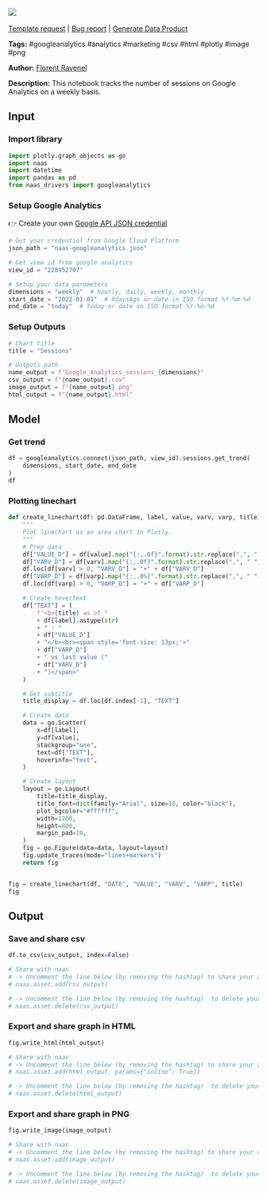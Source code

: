 <a href="https://app.naas.ai/user-redirect/naas/downloader?url=https://raw.githubusercontent.com/jupyter-naas/awesome-notebooks/master/Google%20Analytics/Google_Analytics_Follow_number_of_sessions_weekly.ipynb" target="_parent"><img src="https://naasai-public.s3.eu-west-3.amazonaws.com/Open_in_Naas_Lab.svg"/></a><br><br><a href="https://github.com/jupyter-naas/awesome-notebooks/issues/new?assignees=&labels=&template=template-request.md&title=Tool+-+Action+of+the+notebook+">Template request</a> | <a href="https://github.com/jupyter-naas/awesome-notebooks/issues/new?assignees=&labels=bug&template=bug_report.md&title=Google+Analytics+-+Follow+number+of+sessions+weekly:+Error+short+description">Bug report</a> | <a href="https://app.naas.ai/user-redirect/naas/downloader?url=https://raw.githubusercontent.com/jupyter-naas/awesome-notebooks/master/Naas/Naas_Start_data_product.ipynb" target="_parent">Generate Data Product</a>

**Tags:** #googleanalytics #analytics #marketing #csv #html #plotly #image #png

**Author:** [Florent Ravenel](https://www.linkedin.com/in/ACoAABCNSioBW3YZHc2lBHVG0E_TXYWitQkmwog/)

**Description:** This notebook tracks the number of sessions on Google Analytics on a weekly basis.

## Input

### Import library


```python
import plotly.graph_objects as go
import naas
import datetime
import pandas as pd
from naas_drivers import googleanalytics
```

### Setup Google Analytics

👉 Create your own <a href="">Google API JSON credential</a>


```python
# Get your credential from Google Cloud Platform
json_path = "naas-googleanalytics.json"

# Get view id from google analytics
view_id = "228952707"

# Setup your data parameters
dimensions = "weekly"  # hourly, daily, weekly, monthly
start_date = "2022-01-01"  # XdaysAgo or date in ISO format %Y-%m-%d
end_date = "today"  # Today or date in ISO format %Y-%m-%d
```

### Setup Outputs


```python
# Chart title
title = "Sessions"

# Outputs path
name_output = f"Google_Analytics_sessions_{dimensions}"
csv_output = f"{name_output}.csv"
image_output = f"{name_output}.png"
html_output = f"{name_output}.html"
```

## Model

### Get trend


```python
df = googleanalytics.connect(json_path, view_id).sessions.get_trend(
    dimensions, start_date, end_date
)
df
```

### Plotting linechart


```python
def create_linechart(df: pd.DataFrame, label, value, varv, varp, title):
    """
    Plot linechart as an area chart in Plotly.
    """
    # Prep data
    df["VALUE_D"] = df[value].map("{:,.0f}".format).str.replace(",", " ")
    df["VARV_D"] = df[varv].map("{:,.0f}".format).str.replace(",", " ")
    df.loc[df[varv] > 0, "VARV_D"] = "+" + df["VARV_D"]
    df["VARP_D"] = df[varp].map("{:,.0%}".format).str.replace(",", " ")
    df.loc[df[varp] > 0, "VARP_D"] = "+" + df["VARP_D"]

    # Create hovertext
    df["TEXT"] = (
        f"<b>{title} as of "
        + df[label].astype(str)
        + " : "
        + df["VALUE_D"]
        + "</b><br><span style='font-size: 13px;'>"
        + df["VARP_D"]
        + " vs last value ("
        + df["VARV_D"]
        + ")</span>"
    )

    # Get subtitle
    title_display = df.loc[df.index[-1], "TEXT"]

    # Create data
    data = go.Scatter(
        x=df[label],
        y=df[value],
        stackgroup="one",
        text=df["TEXT"],
        hoverinfo="text",
    )

    # Create layout
    layout = go.Layout(
        title=title_display,
        title_font=dict(family="Arial", size=18, color="black"),
        plot_bgcolor="#ffffff",
        width=1200,
        height=800,
        margin_pad=10,
    )
    fig = go.Figure(data=data, layout=layout)
    fig.update_traces(mode="lines+markers")
    return fig


fig = create_linechart(df, "DATE", "VALUE", "VARV", "VARP", title)
fig
```

## Output

### Save and share csv


```python
df.to_csv(csv_output, index=False)

# Share with naas
# -> Uncomment the line below (by removing the hashtag) to share your asset with naas
# naas.asset.add(csv_output)

# -> Uncomment the line below (by removing the hashtag)  to delete your asset
# naas.asset.delete(csv_output)
```

### Export and share graph in HTML


```python
fig.write_html(html_output)

# Share with naas
# -> Uncomment the line below (by removing the hashtag) to share your asset with naas
# naas.asset.add(html_output, params={"inline": True})

# -> Uncomment the line below (by removing the hashtag)  to delete your asset
# naas.asset.delete(html_output)
```

### Export and share graph in PNG


```python
fig.write_image(image_output)

# Share with naas
# -> Uncomment the line below (by removing the hashtag) to share your asset with naas
# naas.asset.add(image_output)

# -> Uncomment the line below (by removing the hashtag)  to delete your asset
# naas.asset.delete(image_output)
```
